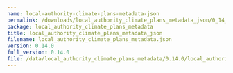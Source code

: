 ```yaml
---
name: local-authority-climate-plans-metadata-json
permalink: /downloads/local_authority_climate_plans_metadata_json/0_14_0
package: local_authority_climate_plans_metadata
title: local_authority_climate_plans_metadata_json
filename: local_authority_climate_plans_metadata.json
version: 0.14.0
full_version: 0.14.0
file: /data/local_authority_climate_plans_metadata/0.14.0/local_authority_climate_plans_metadata.json
---
```

